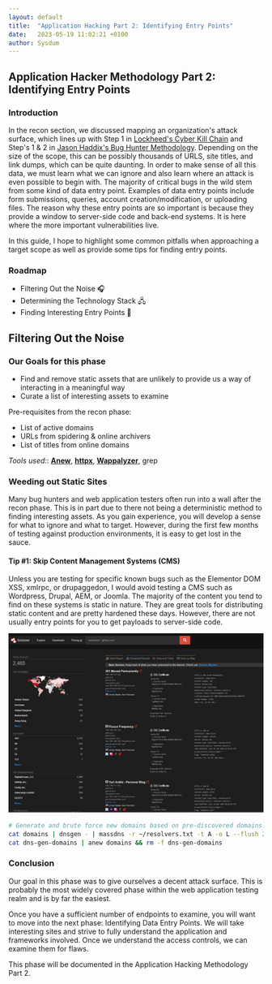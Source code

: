 ```yaml
---
layout: default
title:  "Application Hacking Part 2: Identifying Entry Points"
date:   2023-05-19 11:02:21 +0100
author: Sysdum
---
```


## Application Hacker Methodology Part 2: Identifying Entry Points

### Introduction

In the recon section, we discussed mapping an organization's attack surface, which lines up with Step 1 in [Lockheed's Cyber Kill Chain](https://www.lockheedmartin.com/en-us/capabilities/cyber/cyber-kill-chain.html) and Step's 1 & 2 in [Jason Haddix's Bug Hunter Methodology](https://github.com/jhaddix/tbhm). 
Depending on the size of the scope, this can be possibly thousands of URLS, site titles, and link dumps, which can be quite daunting. In order to make sense of all this data, we must learn what we can ignore 
and also learn where an attack is even possible to begin with. The majority of critical bugs in the wild stem from some kind of data entry point. Examples of data entry points include form submissions, queries, account creation/modification, or uploading files. 
The reason why these entry points are so important is because they provide a window to server-side code and back-end systems. It is here where the more important vulnerabilities live.

In this guide, I hope to highlight some common pitfalls when approaching a target scope as well as provide some tips for finding entry points.

### Roadmap
- Filtering Out the Noise 🎧
- Determining the Technology Stack 🖧
- Finding Interesting Entry Points 🚪


## Filtering Out the Noise

### Our Goals for this phase

* Find and remove static assets that are unlikely to provide us a way of interacting in a meaningful way
* Curate a list of interesting assets to examine

Pre-requisites from the recon phase:
- List of active domains
- URLs from spidering & online archivers
- List of titles from online domains

*Tools used:*: [**Anew**](https://github.com/tomnomnom/anew), [**httpx**](https://github.com/projectdiscovery/httpx), [**Wappalyzer**](https://addons.mozilla.org/en-US/firefox/addon/wappalyzer/), grep

### Weeding out Static Sites

Many bug hunters and web application testers often run into a wall after the recon phase. This is in part due to there not being a deterministic method to finding interesting assets. As you gain experience, you will 
develop a sense for what to ignore and what to target. However, during the first few months of testing against production environments, it is easy to get lost in the sauce. 

#### Tip \#1: Skip Content Management Systems (CMS)

Unless you are testing for specific known bugs such as the Elementor DOM XSS, xmlrpc, or drupaggedon, I would avoid testing a CMS such as Wordpress, Drupal, AEM, or Joomla. The majority of the content you tend to find on these 
systems is static in nature. They are great tools for distributing static content and are pretty hardened these days. However, there are not usually entry points for you to get payloads to server-side code. 



![Shodan Query](/assets/shodan-query.JPG)


```sh
# Generate and brute force new domains based on pre-discovered domains. 
cat domains | dnsgen - | massdns -r ~/resolvers.txt -t A -o L --flush 2>/dev/null | anew dns-gen-domains
cat dns-gen-domains | anew domains && rm -f dns-gen-domains
```



### Conclusion 

Our goal in this phase was to give ourselves a decent attack surface. This is probably the most widely covered phase within the web application testing realm and is by far the easiest. 

Once you have a sufficient number of endpoints to examine, you will want to move into the next phase: Identifying Data Entry Points. We will take interesting sites and strive to fully understand the application and frameworks involved. Once we understand the access controls, we can examine them for flaws.

This phase will be documented in the Application Hacking Methodology Part 2. 
